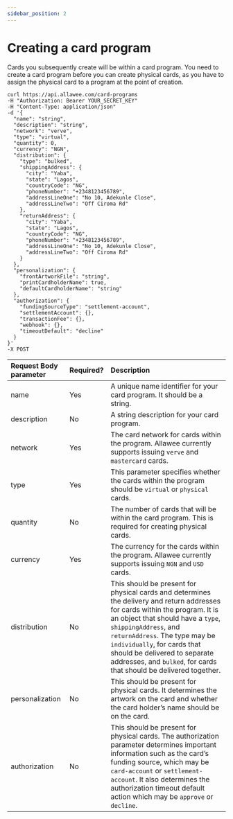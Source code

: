 ```yaml
---
sidebar_position: 2
---
```


# Creating a card program

Cards you subsequently create will be within a card program. You need to create a card program before you can create physical cards, as you have to assign the physical card to a program at the point of creation.

```
curl https://api.allawee.com/card-programs
-H "Authorization: Bearer YOUR_SECRET_KEY"
-H "Content-Type: application/json"
-d '{
  "name": "string",
  "description": "string",
  "network": "verve",
  "type": "virtual",
  "quantity": 0,
  "currency": "NGN",
  "distribution": {
    "type": "bulked",
    "shippingAddress": {
      "city": "Yaba",
      "state": "Lagos",
      "countryCode": "NG",
      "phoneNumber": "+2348123456789",
      "addressLineOne": "No 10, Adekunle Close",
      "addressLineTwo": "Off Ciroma Rd"
    },
    "returnAddress": {
      "city": "Yaba",
      "state": "Lagos",
      "countryCode": "NG",
      "phoneNumber": "+2348123456789",
      "addressLineOne": "No 10, Adekunle Close",
      "addressLineTwo": "Off Ciroma Rd"
    }
  },
  "personalization": {
    "frontArtworkFile": "string",
    "printCardholderName": true,
    "defaultCardholderName": "string"
  },
  "authorization": {
    "fundingSourceType": "settlement-account",
    "settlementAccount": {},
    "transactionFee": {},
    "webhook": {},
    "timeoutDefault": "decline"
  }
}'
-X POST
```

| Request Body parameter | Required? | Description |
| :---- | :---- | :---- |
| name | Yes | A unique name identifier for your card program. It should be a string. |
| description | No | A string description for your card program. |
| network | Yes | The card network for cards within the program. Allawee currently supports issuing `verve` and `mastercard` cards. |
| type | Yes | This parameter specifies whether the cards within the program should be `virtual` or `physical` cards. |
| quantity | No | The number of cards that will be within the card program. This is required for creating physical cards. |
| currency | Yes | The currency for the cards within the program. Allawee currently supports issuing `NGN` and `USD` cards. |
| distribution | No | This should be present for physical cards and determines the delivery and return addresses for cards within the program. It is an object that should have a `type`, `shippingAddress`, and `returnAddress`. The type may be `individually`, for cards that should be delivered to separate addresses, and `bulked`, for cards that should be delivered together. |
| personalization | No | This should be present for physical cards. It determines the artwork on the card and whether the card holder’s name should be on the card. |
| authorization | No | This should be present for physical cards. The authorization parameter determines important information such as the card’s funding source, which may be `card-account` or `settlement-account`. It also determines the authorization timeout default action which may be `approve` or `decline`. |

